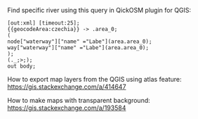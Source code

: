 Find specific river using this query in QickOSM plugin for QGIS:
```
[out:xml] [timeout:25];
{{geocodeArea:czechia}} -> .area_0;
(
node["waterway"]["name" ="Labe"](area.area_0);
way["waterway"]["name" ="Labe"](area.area_0);
);
(._;>;);
out body;
```

How to export map layers from the QGIS using atlas feature:
https://gis.stackexchange.com/a/414647

How to make maps with transparent background:
https://gis.stackexchange.com/a/193584
